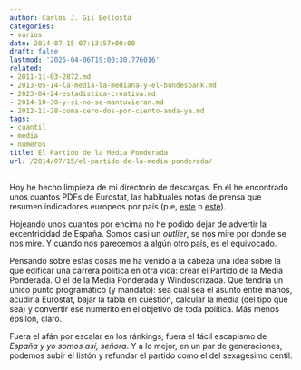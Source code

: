 ```yaml
---
author: Carlos J. Gil Bellosta
categories:
- varios
date: 2014-07-15 07:13:57+00:00
draft: false
lastmod: '2025-04-06T19:00:30.776016'
related:
- 2011-11-03-2872.md
- 2013-05-14-la-media-la-mediana-y-el-bundesbank.md
- 2023-04-24-estadistica-creativa.md
- 2014-10-30-y-si-no-se-mantuvieran.md
- 2012-11-28-coma-cero-dos-por-ciento-anda-ya.md
tags:
- cuantil
- media
- números
title: El Partido de la Media Ponderada
url: /2014/07/15/el-partido-de-la-media-ponderada/
---
```


Hoy he hecho limpieza de mi directorio de descargas. En él he encontrado unos cuantos PDFs de Eurostat, las habituales notas de prensa que resumen indicadores europeos por país (p.e, [este](http://www.eea.europa.eu/data-and-maps/data/external/in-2012-42-of-treated) o [este](http://epp.eurostat.ec.europa.eu/cache/ITY_PUBLIC/2-16062014-BP/EN/2-16062014-BP-EN.PDF)).

Hojeando unos cuantos por encima no he podido dejar de advertir la excentricidad de España. Somos casi un _outlier_, se nos mire por donde se nos mire. Y cuando nos parecemos a algún otro país, es el equivocado.

Pensando sobre estas cosas me ha venido a la cabeza una idea sobre la que edificar una carrera política en otra vida: crear el Partido de la Media Ponderada. O el de la Media Ponderada y Windosorizada. Que tendría un único punto programático (y mandato): sea cual sea el asunto entre manos, acudir a Eurostat, bajar la tabla en cuestión, calcular la media (del tipo que sea) y convertir ese numerito en el objetivo de toda política. Más menos épsilon, claro.

Fuera el afán por escalar en los ránkings, fuera el fácil escapismo de _España y yo somos así, señora_. Y a lo mejor, en un par de generaciones, podemos subir el listón y refundar el partido como el del sexagésimo centil.